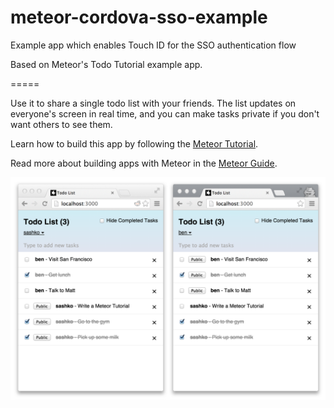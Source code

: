 # meteor-cordova-sso-example
Example app which enables Touch ID for the SSO authentication flow

Based on Meteor's Todo Tutorial example app.

=====

Use it to share a single todo list with your friends. The list updates on everyone's screen in real time, and you can make tasks private if you don't want others to see them.

Learn how to build this app by following the [Meteor Tutorial](https://www.meteor.com/tutorials).

Read more about building apps with Meteor in the [Meteor Guide](http://guide.meteor.com).

![screenshot](screenshot.png)
